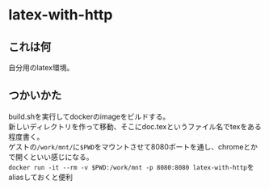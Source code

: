 # latex-with-http
## これは何
自分用のlatex環境。  


## つかいかた
build.shを実行してdockerのimageをビルドする。  
新しいディレクトリを作って移動、そこにdoc.texというファイル名でtexをある程度書く。  
ゲストの``/work/mnt/``に``$PWD``をマウントさせて8080ポートを通し、chromeとかで開くといい感じになる。  
``docker run -it --rm -v $PWD:/work/mnt -p 8080:8080 latex-with-http``をaliasしておくと便利  
